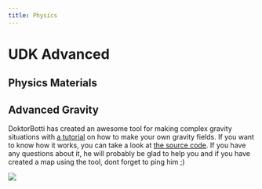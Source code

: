 ```yaml
---
title: Physics
---
```

# UDK Advanced

## Physics Materials <Badge text="not finished" type="warning"/>

## Advanced Gravity

DoktorBotti has created an awesome tool for making complex gravity situations with [a tutorial](https://youtu.be/U35d40LHH14) on how to make your own gravity fields. If you want to know how it works, you can take a look at [the source code](https://github.com/DoktorBotti/RL_LocalGravityAssistant). If you have any questions about it, he will probably be glad to help you and if you have created a map using the tool, dont forget to ping him ;)

![](~@images/UDK/advanced/inversion_field.gif)

